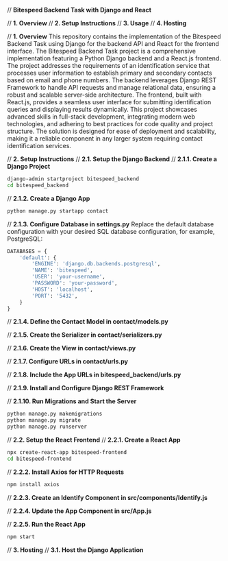 
// **Bitespeed Backend Task with Django and React**

// **1. Overview**
// **2. Setup Instructions**
// **3. Usage**
// **4. Hosting**

// **1. Overview**
This repository contains the implementation of the Bitespeed Backend Task using Django for the backend API and React for the frontend interface. The Bitespeed Backend Task project is a comprehensive implementation featuring a Python Django backend and a React.js frontend. The project addresses the requirements of an identification service that processes user information to establish primary and secondary contacts based on email and phone numbers. The backend leverages Django REST Framework to handle API requests and manage relational data, ensuring a robust and scalable server-side architecture. The frontend, built with React.js, provides a seamless user interface for submitting identification queries and displaying results dynamically. This project showcases advanced skills in full-stack development, integrating modern web technologies, and adhering to best practices for code quality and project structure. The solution is designed for ease of deployment and scalability, making it a reliable component in any larger system requiring contact identification services.

// **2. Setup Instructions**
// **2.1. Setup the Django Backend**
// **2.1.1. Create a Django Project**
```bash
django-admin startproject bitespeed_backend
cd bitespeed_backend
```

// **2.1.2. Create a Django App**
```bash
python manage.py startapp contact
```

// **2.1.3. Configure Database in settings.py**
Replace the default database configuration with your desired SQL database configuration, for example, PostgreSQL:

```python
DATABASES = {
    'default': {
        'ENGINE': 'django.db.backends.postgresql',
        'NAME': 'bitespeed',
        'USER': 'your-username',
        'PASSWORD': 'your-password',
        'HOST': 'localhost',
        'PORT': '5432',
    }
}
```

// **2.1.4. Define the Contact Model in contact/models.py**

// **2.1.5. Create the Serializer in contact/serializers.py**

// **2.1.6. Create the View in contact/views.py**

// **2.1.7. Configure URLs in contact/urls.py**

// **2.1.8. Include the App URLs in bitespeed_backend/urls.py**

// **2.1.9. Install and Configure Django REST Framework**

// **2.1.10. Run Migrations and Start the Server**
```bash
python manage.py makemigrations
python manage.py migrate
python manage.py runserver
```

// **2.2. Setup the React Frontend**
// **2.2.1. Create a React App**
```bash
npx create-react-app bitespeed-frontend
cd bitespeed-frontend
```

// **2.2.2. Install Axios for HTTP Requests**
```bash
npm install axios
```

// **2.2.3. Create an Identify Component in src/components/Identify.js**

// **2.2.4. Update the App Component in src/App.js**


// **2.2.5. Run the React App**
```bash
npm start
```

// **3. Hosting**
// **3.1. Host the Django Application**


